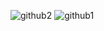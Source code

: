 
![github2](https://github.com/dimiporf/Mango/assets/74142959/81d3b778-910c-4934-a88e-d0b7e828fd06)
![github1](https://github.com/dimiporf/Mango/assets/74142959/b5fd427d-6f02-41e2-b44d-3ef2d1767b86)

